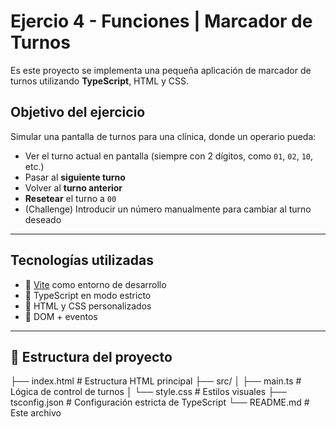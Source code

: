 # Ejercio 4 - Funciones | Marcador de Turnos

Es este proyecto se implementa una pequeña aplicación de marcador de turnos utilizando **TypeScript**, HTML y CSS.

##  Objetivo del ejercicio

Simular una pantalla de turnos para una clínica, donde un operario pueda:
- Ver el turno actual en pantalla (siempre con 2 dígitos, como `01`, `02`, `10`, etc.)
- Pasar al **siguiente turno**
- Volver al **turno anterior**
- **Resetear** el turno a `00`
- (Challenge) Introducir un número manualmente para cambiar al turno deseado

---

##  Tecnologías utilizadas

- 🧩 [Vite](https://vitejs.dev/) como entorno de desarrollo
- 💬 TypeScript en modo estricto
- 🎨 HTML y CSS personalizados
- 🧪 DOM + eventos

---

## 📁 Estructura del proyecto
├── index.html # Estructura HTML principal
├── src/
│ ├── main.ts # Lógica de control de turnos
│ └── style.css # Estilos visuales
├── tsconfig.json # Configuración estricta de TypeScript
└── README.md # Este archivo
